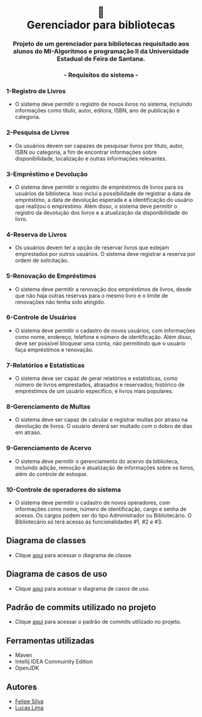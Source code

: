 <h1 align="center">
📄<br>Gerenciador para bibliotecas
</h1>
 <h3 align="center">
Projeto de um gerenciador para bibliotecas requisitado aos alunos do MI-Algoritmos e programação II da Universidade Estadual de Feira de Santana.
</h3>

<h3 align="center">
 - Requisitos do sistema -
</h3>

### 1-Registro de Livros<br> 
- O sistema deve permitir o registro de novos livros no sistema, incluindo informações como título, autor, editora, ISBN, ano de publicação e categoria.<br>

### 2-Pesquisa de Livros<br> 
- Os usuários devem ser capazes de pesquisar livros por título, autor, ISBN ou categoria, a fim de encontrar informações sobre disponibilidade, localização e outras informações relevantes.<br>

### 3-Empréstimo e Devolução<br> 
- O sistema deve permitir o registro de empréstimos de livros para os usuários da biblioteca. Isso inclui a possibilidade de registrar a data de empréstimo, a
data de devolução esperada e a identificação do usuário que realizou o empréstimo. Além disso, o sistema deve permitir o registro da devolução dos livros e a atualização da disponibilidade do livro.<br>

### 4-Reserva de Livros<br> 
- Os usuários devem ter a opção de reservar livros que estejam emprestados por outros usuários. O sistema deve registrar a reserva por ordem de solicitação.<br>

### 5-Renovação de Empréstimos<br> 
- O sistema deve permitir a renovação dos empréstimos de livros, desde que não haja outras reservas para o mesmo livro e o limite de renovações não tenha sido atingido.<br>

### 6-Controle de Usuários<br> 
- O sistema deve permitir o cadastro de novos usuários, com informações como nome, endereço, telefone e número de identificação. Além disso, deve ser possível bloquear uma conta, não permitindo que o usuário faça empréstimos e renovação.<br>

### 7-Relatórios e Estatísticas<br> 
- O sistema deve ser capaz de gerar relatórios e estatísticas, como número de livros emprestados, atrasados e reservados; histórico de empréstimos de um usuário específico; e livros mais populares.<br>

### 8-Gerenciamento de Multas<br> 
- O sistema deve ser capaz de calcular e registrar multas por atraso na devolução de livros. O usuário deverá ser multado com o dobro de dias em atraso.<br>

### 9-Gerenciamento de Acervo<br> 
- O sistema deve permitir o gerenciamento do acervo da biblioteca, incluindo adição, remoção e atualização de informações sobre os livros, além do controle de estoque.<br>

### 10-Controle de operadores do sistema<br> 
- O sistema deve permitir o cadastro de novos operadores, com informações como nome, número de identificação, cargo e senha de acesso. Os cargos podem ser do tipo Administrador ou Bibliotecário. O Bibliotecário só terá acesso às funcionalidades #1, #2 e #3.

## Diagrama de classes 

- Clique [aqui](https://github.com/felipe-py/Gerenciador-de-Bibliotecas/blob/master/docs/DiagramaDeClasses.png) para acessar o diagrama de classe.

## Diagrama de casos de uso 

- Clique [aqui](https://github.com/felipe-py/Gerenciador-de-Bibliotecas/blob/master/docs/Diagrama_de_casos_de_uso-1.png) para acessar o diagrama de casos de uso.

## Padrão de commits utilizado no projeto

- Clique [aqui](https://github.com/rafatosta/padroes-de-commits) para acessar o padrão de commits utilizado no projeto.

## Ferramentas utilizadas

- Maven
- Intellij IDEA Commuinity Edition
- OpenJDK

## Autores

- [Felipe Silva](https://github.com/felipe-py)
- [Lucas Lima](https://github.com/Lucas-L-Rodrigues)

